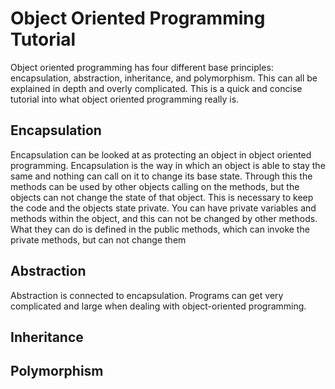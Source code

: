 # Object Oriented Programming Tutorial
Object oriented programming has four different base principles: encapsulation, abstraction, inheritance, and 
polymorphism.  This can all be explained in depth and overly complicated.  This is a quick and concise tutorial
into what object oriented programming really is.
## Encapsulation
Encapsulation can be looked at as protecting an object in object oriented programming.  Encapsulation is the way in which an object is able to stay the same and nothing can call on it to change its base state.  Through this the methods can be used by other objects calling on the methods, but the objects can not change the state of that object.  This is necessary to keep the code and the objects state private.  You can have private variables and methods within the object, and this can not be changed by other methods.  What they can do is defined in the public methods, which can invoke the private methods, but can not change them
## Abstraction
Abstraction is connected to encapsulation.  Programs can get very complicated and large when dealing with object-oriented programming.  
## Inheritance
## Polymorphism
